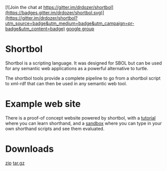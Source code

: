 
[![Join the chat at https://gitter.im/drdozer/shortbol](https://badges.gitter.im/drdozer/shortbol.svg)](https://gitter.im/drdozer/shortbol?utm_source=badge&utm_medium=badge&utm_campaign=pr-badge&utm_content=badge)
[google group](https://groups.google.com/forum/#!forum/shortbol)

# Shortbol

Shortbol is a scripting language.
It was designed for SBOL but can be used for any semantic web applications as a powerful alternative to turtle.

The shortbol tools provide a complete pipeline to go from a shortbol script to xml-rdf that can then be used in any semantic web tool.


# Example web site

There is a proof-of concept website powered by shortbol, with a [tutorial](http://shortbol.ico2s.org/tutorial.html)
 where you can learn shorthand,
and a [sandbox](http://shortbol.ico2s.org/sandbox.html) where you can type in your own shorthand scripts and see them evaluated.

# Downloads

[zip](http://drdozer.github.io/shortbol/downloads/shortbol-core-0.0.1.zip)
[tar.gz](http://drdozer.github.io/shortbol/downloads/shortbol-core-0.0.1.tar.gz)
